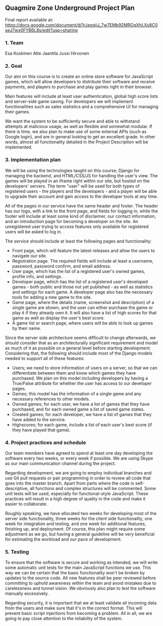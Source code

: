 Quagmire Zone Underground Project Plan
--------------------------------------

Final report available at: https://docs.google.com/document/d/1rJaggiiJ_7w7EMb92MROqXhLXs8C0seJ7wx0FYB6L8s/edit?usp=sharing

### 1. Team

Esa Koskinen
Atte Jaantila
Jussi Hirvonen

  
### 2. Goal

Our aim on this course is to create an online store software for JavaScript games, which will allow developers to distribute their software and receive payments, and players to purchase and play games right in their browser.

Main features will include at least user authentication, global high score lists and server-side game saving. For developers we will implement functionalities such as sales statistics and a comprehensive UI for managing their games.

We want the system to be sufficiently secure and able to withstand attempts at malicious usage, as well as flexible and somewhat modular. If there is time, we also plan to make use of some external APIs (such as Google login), and are in general looking to get an excellent grade. In other words, almost all functionality detailed in the Project Description will be implemented.

  
### 3. Implementation plan

We will be using the technologies taught on this course; Django for managing the backend, and HTML/CSS/JS for handling the user's view. The games will be played in an iframe right within our site, but hosted on the developers' servers. The term "user" will be used for both types of registered users - the players and the developers - and a player will be able to upgrade their account and gain access to the developer tools at any time.

All of the pages in our service have the same header and footer. The header has our logo, with a link to the front page, and fields for logging in, while the footer will include at least some kind of disclaimer, our contact information, and an introduction page for becoming a developer on the site. An unregistered user trying to access features only available for registered users will be asked to log in.

The service should include at least the following pages and functionality:

* Front page, which will feature the latest releases and allow the users to navigate our site.
* Registration page. The required fields will include at least a username, password, password confirm, and email address.
* User page, which has the list of a registered user's owned games, profile info, and settings.
* Developer page, which has the list of a registered user's developed games - both public and those not yet published - as well as statistics and settings for each game. A developer page also has the necessary tools for adding a new game to the site.
* Game page, where the details (name, screenshot and description) of a single game are shown, and the user can either purchase the game or play it if they already own it. It will also have a list of high scores for that game as well as display the user's best score.
* A game list or search page, where users will be able to look up games by their name.

  
Since the server side architecture seems difficult to change afterwards, we should consider that as an architecturally significant requirement and model as much of it as possible on a general level before starting development. Considering that, the following should include most of the Django models needed to support all of these features:

* Users; we need to store information of users on a server, so that we can differentiate between them and know which games they have purchased. We plan on this model including developers by having a True/False attribute for whether the user has access to our developer pages.
* Games; this model has the information of a single game and any necessary references to other models.
* Owned games; for each user, we have a list of games that they have purchased, and for each owned game a list of saved game states.
* Created games; for each developer, we have a list of games that they have added to the service.
* Highscores; for each game, include a list of each user's best score (if they have played that game).

  
### 4. Project practices and schedule

Our team members have agreed to spend at least one day developing the software every two weeks, or every week if possible. We are using Skype as our main communication channel during the project.

Regarding development, we are going to employ individual branches and use Git pull requests or pair programming in order to review all code that goes into the master branch. Apart from parts where the code is self-descriptive, all functions and complex structures will be commented. Some unit tests will be used, especially for functional-style JavaScript. These practices will result in a high degree of quality in the code and make it easier to collaborate.

Roughly speaking, we have allocated two weeks for developing most of the server side functionality, three weeks for the client side functionality, one week for integration and testing, and one week for additional features, finishing up, and deployment. Of course, this plan might require some adjustment as we go, but having a general guideline will be very beneficial for estimating the workload and our pace of development.

  
### 5. Testing

To ensure that the software is secure and working as intended, we will write some automatic unit tests for the main JavaScript functions we use. This way we can be certain that the basic functionality won't be broken by updates to the source code. All new features shall be peer reviewed before committing to uphold awareness within the team and avoid mistakes due to carelessness and tunnel vision. We obviously also plan to test the software manually excessively.

Regarding security, it is important that we at least validate all incoming data from the users and make sure that it's in the correct format. This will prevent basic script injections from becoming a problem. All in all, we are going to pay close attention to the reliability of the system.
